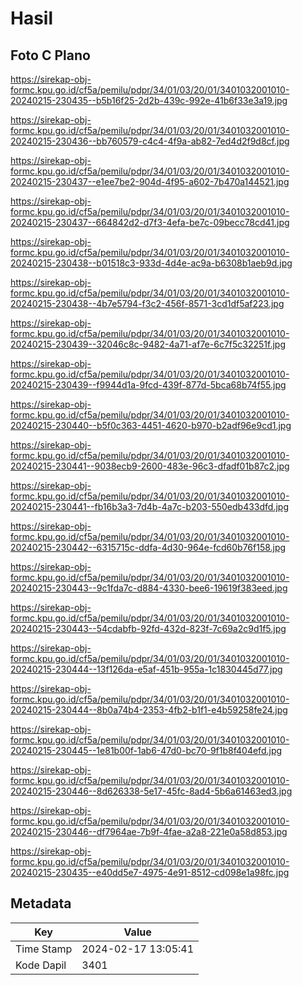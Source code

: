 # Hasil

## Foto C Plano

https://sirekap-obj-formc.kpu.go.id/cf5a/pemilu/pdpr/34/01/03/20/01/3401032001010-20240215-230435--b5b16f25-2d2b-439c-992e-41b6f33e3a19.jpg

https://sirekap-obj-formc.kpu.go.id/cf5a/pemilu/pdpr/34/01/03/20/01/3401032001010-20240215-230436--bb760579-c4c4-4f9a-ab82-7ed4d2f9d8cf.jpg

https://sirekap-obj-formc.kpu.go.id/cf5a/pemilu/pdpr/34/01/03/20/01/3401032001010-20240215-230437--e1ee7be2-904d-4f95-a602-7b470a144521.jpg

https://sirekap-obj-formc.kpu.go.id/cf5a/pemilu/pdpr/34/01/03/20/01/3401032001010-20240215-230437--664842d2-d7f3-4efa-be7c-09becc78cd41.jpg

https://sirekap-obj-formc.kpu.go.id/cf5a/pemilu/pdpr/34/01/03/20/01/3401032001010-20240215-230438--b01518c3-933d-4d4e-ac9a-b6308b1aeb9d.jpg

https://sirekap-obj-formc.kpu.go.id/cf5a/pemilu/pdpr/34/01/03/20/01/3401032001010-20240215-230438--4b7e5794-f3c2-456f-8571-3cd1df5af223.jpg

https://sirekap-obj-formc.kpu.go.id/cf5a/pemilu/pdpr/34/01/03/20/01/3401032001010-20240215-230439--32046c8c-9482-4a71-af7e-6c7f5c32251f.jpg

https://sirekap-obj-formc.kpu.go.id/cf5a/pemilu/pdpr/34/01/03/20/01/3401032001010-20240215-230439--f9944d1a-9fcd-439f-877d-5bca68b74f55.jpg

https://sirekap-obj-formc.kpu.go.id/cf5a/pemilu/pdpr/34/01/03/20/01/3401032001010-20240215-230440--b5f0c363-4451-4620-b970-b2adf96e9cd1.jpg

https://sirekap-obj-formc.kpu.go.id/cf5a/pemilu/pdpr/34/01/03/20/01/3401032001010-20240215-230441--9038ecb9-2600-483e-96c3-dfadf01b87c2.jpg

https://sirekap-obj-formc.kpu.go.id/cf5a/pemilu/pdpr/34/01/03/20/01/3401032001010-20240215-230441--fb16b3a3-7d4b-4a7c-b203-550edb433dfd.jpg

https://sirekap-obj-formc.kpu.go.id/cf5a/pemilu/pdpr/34/01/03/20/01/3401032001010-20240215-230442--6315715c-ddfa-4d30-964e-fcd60b76f158.jpg

https://sirekap-obj-formc.kpu.go.id/cf5a/pemilu/pdpr/34/01/03/20/01/3401032001010-20240215-230443--9c1fda7c-d884-4330-bee6-19619f383eed.jpg

https://sirekap-obj-formc.kpu.go.id/cf5a/pemilu/pdpr/34/01/03/20/01/3401032001010-20240215-230443--54cdabfb-92fd-432d-823f-7c69a2c9d1f5.jpg

https://sirekap-obj-formc.kpu.go.id/cf5a/pemilu/pdpr/34/01/03/20/01/3401032001010-20240215-230444--13f126da-e5af-451b-955a-1c1830445d77.jpg

https://sirekap-obj-formc.kpu.go.id/cf5a/pemilu/pdpr/34/01/03/20/01/3401032001010-20240215-230444--8b0a74b4-2353-4fb2-b1f1-e4b59258fe24.jpg

https://sirekap-obj-formc.kpu.go.id/cf5a/pemilu/pdpr/34/01/03/20/01/3401032001010-20240215-230445--1e81b00f-1ab6-47d0-bc70-9f1b8f404efd.jpg

https://sirekap-obj-formc.kpu.go.id/cf5a/pemilu/pdpr/34/01/03/20/01/3401032001010-20240215-230446--8d626338-5e17-45fc-8ad4-5b6a61463ed3.jpg

https://sirekap-obj-formc.kpu.go.id/cf5a/pemilu/pdpr/34/01/03/20/01/3401032001010-20240215-230446--df7964ae-7b9f-4fae-a2a8-221e0a58d853.jpg

https://sirekap-obj-formc.kpu.go.id/cf5a/pemilu/pdpr/34/01/03/20/01/3401032001010-20240215-230435--e40dd5e7-4975-4e91-8512-cd098e1a98fc.jpg


## Metadata

| Key        | Value               |
| ---------- | ------------------- |
| Time Stamp | 2024-02-17 13:05:41 |
| Kode Dapil | 3401                |



